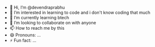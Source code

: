 - 👋 Hi, I’m @devendraprabhu
- 👀 I’m interested in learning to code and i don't know coding that much
- 🌱 I’m currently learning btech
- 💞️ I’m looking to collaborate on with anyone 
- 📫 How to reach me by this 
- 😄 Pronouns: ...
- ⚡ Fun fact: ...

<!---
devendraprabhu/devendraprabhu is a ✨ special ✨ repository because its `README.md` (this file) appears on your GitHub profile.
You can click the Preview link to take a look at your changes.
--->
